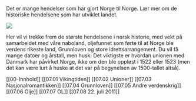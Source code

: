 
Det er mange hendelser som har gjort Norge til Norge. Lær mer om de historiske hendelsene som har utviklet landet.

![](https://cdn.kursoria.no/pensum/chapters/pensum-for-samfunnskunnskapsproven-historie_hrxvp7.jpg)

Her vil vi trekke frem de største hendelsene i norsk historie, med vekt på samarbeidet med våre naboland, oljefunnet som førte til at Norge ble verdens rikeste land, Grunnloven og store idrettsarrangement. Du vil få mange datoer og årstall, men husk: Det viktigste er hvordan unionen med Danmark har påvirket Norge, ikke om den ble oppløst i 1522 eller 1523 (men det kan være lurt å huske at det var på begynelsen av 1500-tallet altså).

[[00-Innhold]]
[[07.01 Vikingtiden]]
[[07.02 Unioner]]
[[07.03 Nasjonalromantikken]]
[[07.04 Grunnloven]]
[[07.05 Andre verdenskrig]]
[[07.06 Olje]]
[[07.07 OL]]
[[07.08 22. juli 2011]]

